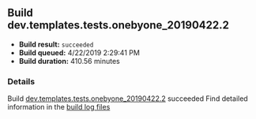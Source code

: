 ## Build dev.templates.tests.onebyone_20190422.2
- **Build result:** `succeeded`
- **Build queued:** 4/22/2019 2:29:41 PM
- **Build duration:** 410.56 minutes
### Details
Build [dev.templates.tests.onebyone_20190422.2](https://winappstudio.visualstudio.com/web/build.aspx?pcguid=a4ef43be-68ce-4195-a619-079b4d9834c2&builduri=vstfs%3a%2f%2f%2fBuild%2fBuild%2f27623) succeeded
Find detailed information in the [build log files](https://uwpctdiags.blob.core.windows.net/buildlogs/dev.templates.tests.onebyone_20190422.2_logs.zip)
